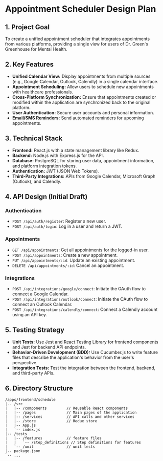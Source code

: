 # Appointment Scheduler Design Plan

## 1. Project Goal

To create a unified appointment scheduler that integrates appointments from various platforms, providing a single view for users of Dr. Green's Greenhouse for Mental Health.

## 2. Key Features

*   **Unified Calendar View:** Display appointments from multiple sources (e.g., Google Calendar, Outlook, Calendly) in a single calendar interface.
*   **Appointment Scheduling:** Allow users to schedule new appointments with healthcare professionals.
*   **Cross-Platform Synchronization:** Ensure that appointments created or modified within the application are synchronized back to the original platform.
*   **User Authentication:** Secure user accounts and personal information.
*   **Email/SMS Reminders:** Send automated reminders for upcoming appointments.

## 3. Technical Stack

*   **Frontend:** React.js with a state management library like Redux.
*   **Backend:** Node.js with Express.js for the API.
*   **Database:** PostgreSQL for storing user data, appointment information, and platform integration tokens.
*   **Authentication:** JWT (JSON Web Tokens).
*   **Third-Party Integrations:** APIs from Google Calendar, Microsoft Graph (Outlook), and Calendly.

## 4. API Design (Initial Draft)

### Authentication

*   `POST /api/auth/register`: Register a new user.
*   `POST /api/auth/login`: Log in a user and return a JWT.

### Appointments

*   `GET /api/appointments`: Get all appointments for the logged-in user.
*   `POST /api/appointments`: Create a new appointment.
*   `PUT /api/appointments/:id`: Update an existing appointment.
*   `DELETE /api/appointments/:id`: Cancel an appointment.

### Integrations

*   `POST /api/integrations/google/connect`: Initiate the OAuth flow to connect a Google Calendar.
*   `POST /api/integrations/outlook/connect`: Initiate the OAuth flow to connect an Outlook Calendar.
*   `POST /api/integrations/calendly/connect`: Connect a Calendly account using an API key.

## 5. Testing Strategy

*   **Unit Tests:** Use Jest and React Testing Library for frontend components and Jest for backend API endpoints.
*   **Behavior-Driven Development (BDD):** Use Cucumber.js to write feature files that describe the application's behavior from the user's perspective.
*   **Integration Tests:** Test the integration between the frontend, backend, and third-party APIs.

## 6. Directory Structure

```
/apps/frontend/schedule
|-- /src
|   |-- /components         // Reusable React components
|   |-- /pages              // Main pages of the application
|   |-- /services           // API calls and other services
|   |-- /store              // Redux store
|   |-- App.js
|   `-- index.js
|-- /tests
|   |-- /features           // feature files
|   |   `-- /step_definitions // Step definitions for features
|   `-- /unit               // unit tests
|-- package.json
`-- ...
```
